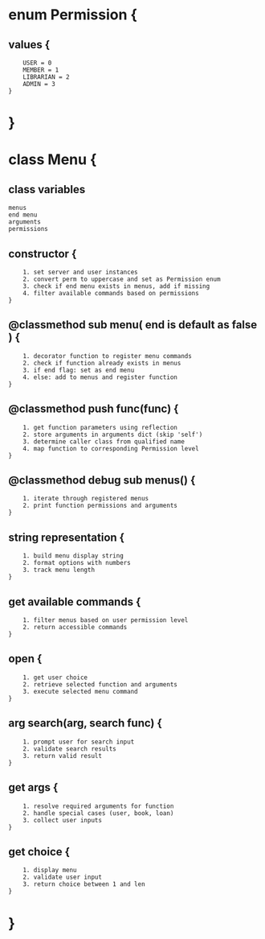 # enum Permission {
##  values {
        USER = 0
        MEMBER = 1
        LIBRARIAN = 2
        ADMIN = 3
    }
# }

# class Menu {

##  class variables 
    menus 
    end menu
    arguments
    permissions 
    

##  constructor {
        1. set server and user instances
        2. convert perm to uppercase and set as Permission enum
        3. check if end menu exists in menus, add if missing
        4. filter available commands based on permissions
    }

##  @classmethod sub menu( end is default as false ) {
        1. decorator function to register menu commands
        2. check if function already exists in menus
        3. if end flag: set as end menu
        4. else: add to menus and register function
    }

##  @classmethod push func(func) {
        1. get function parameters using reflection
        2. store arguments in arguments dict (skip 'self')
        3. determine caller class from qualified name
        4. map function to corresponding Permission level
    }

##  @classmethod debug sub menus() {
        1. iterate through registered menus
        2. print function permissions and arguments
    }

##  string representation {
        1. build menu display string
        2. format options with numbers
        3. track menu length
    }

##  get available commands  {
        1. filter menus based on user permission level
        2. return accessible commands
    }

##  open  {
        1. get user choice
        2. retrieve selected function and arguments
        3. execute selected menu command
    }

##  arg search(arg, search func) {
        1. prompt user for search input
        2. validate search results
        3. return valid result
    }

##  get args  {
        1. resolve required arguments for function
        2. handle special cases (user, book, loan)
        3. collect user inputs
    }

##  get choice {
        1. display menu
        2. validate user input
        3. return choice between 1 and len
    }
# }